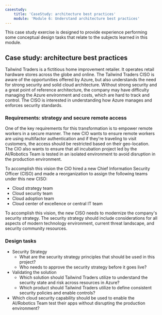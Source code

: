```yaml
---
casestudy:
    title: 'CaseStudy: architecture best practices'
    module: 'Module 6: Understand architecture best practices'
---
```


This case study exercise is designed to provide experience performing some conceptual design tasks that relate to the subjects learned in this module.

## Case study: architecture best practices

Tailwind Traders is a fictitious home improvement retailer. It operates retail hardware stores across the globe and online. The Tailwind Traders CISO is aware of the opportunities offered by Azure, but also understands the need for strong security and solid cloud architecture. Without strong security and a great point of reference architecture, the
company may have difficulty managing the Azure environment and costs, which are hard to track and control. The CISO is interested in understanding how Azure manages and enforces security standards.

### Requirements: strategy and secure remote access

One of the key requirements for this transformation is to empower remote workers in a secure manner. The new
CIO wants to ensure remote workers are using multifactor authentication and if they're traveling to visit customers, the access should be restricted based on their geo-location. The CIO also wants to ensure that all incubation project led by the AI/Robotics Team is tested in an isolated environment to avoid disruption in the production environment.

To accomplish this vision the CIO hired a new Chief Information Security Officer (CISO) and made a reorganization to assign the following teams under this new CISO:

-   Cloud strategy team
-   Cloud security team
-   Cloud adoption team
-   Cloud center of excellence or central IT team

To accomplish this vision, the new CISO needs to modernize the company's
security strategy. The security strategy should include considerations
for all aspects of modern technology environment, current threat
landscape, and security community resources.

### Design tasks

* Security Strategy
   -   What are the security strategy principles that should be used in this project?
   -   Who needs to approve the security strategy before it goes live?
* Validating the solution
   -   Which solution should Tailwind Traders utilize to understand the security state and risk across resources in Azure?
   -   Which product should Tailwind Traders utilize to define consistent security policies and enable controls?
* Which cloud security capability should be used to enable the AI/Robotics Team test their apps without disrupting the production environment?
